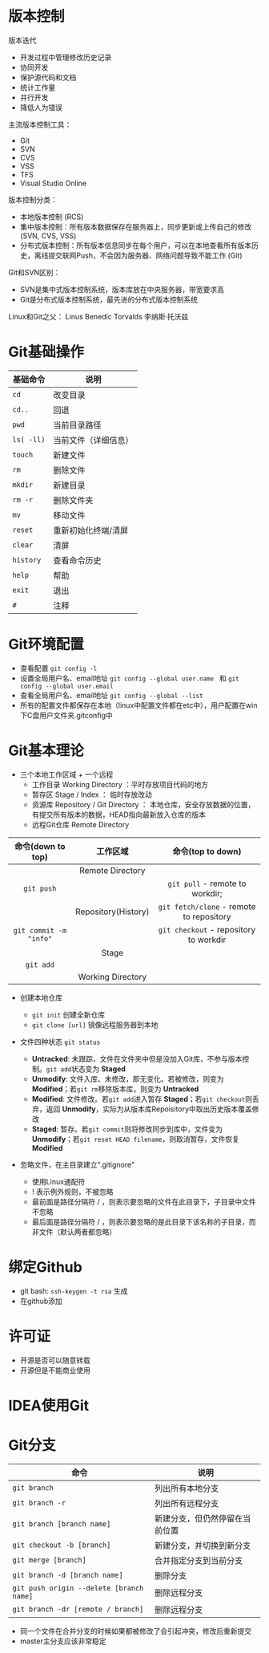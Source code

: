 # 版本控制

版本迭代

* 开发过程中管理修改历史记录
* 协同开发
* 保护源代码和文档
* 统计工作量
* 并行开发
* 降低人为错误

主流版本控制工具：

* Git
* SVN
* CVS
* VSS
* TFS
* Visual Studio Online

版本控制分类：

* 本地版本控制 (RCS)
* 集中版本控制：所有版本数据保存在服务器上，同步更新或上传自己的修改 (SVN, CVS, VSS)
* 分布式版本控制：所有版本信息同步在每个用户，可以在本地查看所有版本历史，离线提交联网Push，不会因为服务器、网络问题导致不能工作 (Git)

Git和SVN区别：

* SVN是集中式版本控制系统，版本库放在中央服务器，带宽要求高
* Git是分布式版本控制系统，最先进的分布式版本控制系统

Linux和Git之父： Linus Benedic Torvalds 李纳斯·托沃兹

# Git基础操作

| 基础命令 | 说明 |
| ---- | ---- |
| `cd`  | 改变目录 |
| `cd..`  | 回退 |
| `pwd`  | 当前目录路径 |
| `ls( -ll)`  | 当前文件（详细信息） |
| `touch`  | 新建文件 |
| `rm`  | 删除文件 |
| `mkdir`  | 新建目录 |
| `rm -r`  | 删除文件夹 |
| `mv`  | 移动文件 |
| `reset`  | 重新初始化终端/清屏 |
| `clear`  | 清屏 |
| `history`  | 查看命令历史 |
| `help`  | 帮助 |
| `exit`  | 退出 |
| `#`  | 注释 |

# Git环境配置

* 查看配置 `git config -l`
* 设置全局用户名、email地址 `git config --global user.name ` 和 `git config --global user.email `
* 查看全局用户名、email地址 `git config --global --list`
* 所有的配置文件都保存在本地（linux中配置文件都在etc中），用户配置在win下C盘用户文件夹.gitconfig中

# Git基本理论

* 三个本地工作区域 + 一个远程
  * 工作目录 Working Directory ：平时存放项目代码的地方
  * 暂存区 Stage / Index ： 临时存放改动
  * 资源库 Repository / Git Directory ： 本地仓库，安全存放数据的位置，有提交所有版本的数据，HEAD指向最新放入仓库的版本
  * 远程Git仓库 Remote Directory

| 命令(down to top) | 工作区域 | 命令(top to down) |
| :-: | :-: | :-: |
| | Remote Directory | |
|`git push` | | `git pull` - remote to workdir;  |
| | Repository(History) | `git fetch/clone` - remote to repository |
|`git commit -m "info"`| | `git checkout` - repository to workdir| 
| | Stage | |
|`git add`| ||
| | Working Directory | |

* 创建本地仓库
  * `git init` 创建全新仓库
  * `git clone [url]` 镜像远程服务器到本地

* 文件四种状态 `git status`
  * **Untracked**: 未跟踪，文件在文件夹中但是没加入Git库，不参与版本控制。`git add`状态变为 **Staged**
  * **Unmodify**: 文件入库、未修改，即无变化。若被修改，则变为 **Modified**；若`git rm`移除版本库，则变为 **Untracked**
  * **Modified**: 文件修改。若`git add`进入暂存 **Staged**；若`git checkout`则丢弃，返回 **Unmodify**，实际为从版本库Repoisitory中取出历史版本覆盖修改
  * **Staged**: 暂存。若`git commit`则将修改同步到库中，文件变为 **Unmodify**；若`git reset HEAD filename`，则取消暂存，文件恢复 **Modified**

* 忽略文件，在主目录建立".gitignore"
  * 使用Linux通配符
  * ! 表示例外规则，不被忽略
  * 最前面是路径分隔符 / ，则表示要忽略的文件在此目录下，子目录中文件不忽略
  * 最后面是路径分隔符 / ，则表示要忽略的是此目录下该名称的子目录，而非文件（默认两者都忽略）

# 绑定Github

* git bash: `ssh-keygen -t rsa` 生成
* 在github添加


# 许可证
* 开源是否可以随意转载
* 开源但是不能商业使用

# IDEA使用Git

# Git分支

| 命令 | 说明 |
| - | - |
| `git branch` | 列出所有本地分支 |
| `git branch -r` | 列出所有远程分支 |
| `git branch [branch name]` | 新建分支，但仍然停留在当前位置 |
| `git checkout -b [branch]` | 新建分支，并切换到新分支 |
| `git merge [branch]` | 合并指定分支到当前分支 |
| `git branch -d [branch name]` | 删除分支 |
| `git push origin --delete [branch name]` | 删除远程分支 |
| `git branch -dr [remote / branch]` | 删除远程分支 |

* 同一个文件在合并分支的时候如果都被修改了会引起冲突，修改后重新提交
* master主分支应该非常稳定